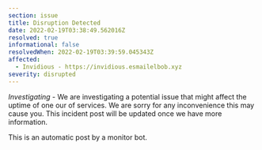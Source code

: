 ```yaml
---
section: issue
title: Disruption Detected
date: 2022-02-19T03:38:49.562016Z
resolved: true
informational: false
resolvedWhen: 2022-02-19T03:39:59.045343Z
affected:
  - Invidious - https://invidious.esmailelbob.xyz
severity: disrupted
---
```

*Investigating* - We are investigating a potential issue that might affect the uptime of one our of services. We are sorry for any inconvenience this may cause you. This incident post will be updated once we have more information.

This is an automatic post by a monitor bot.
        